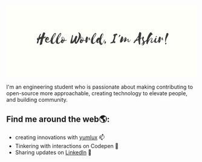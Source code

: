 
<img src="2.png">

<p>I'm an engineering student who is passionate about making contributing to open-source more approachable, creating technology to
 elevate people, and building community.</p>

<h2>Find me around the web🌎:</h2> 
<ul>
 <li>creating innovations with <a href="http://yumlux.live/">yumlux</a> 📫 </li>
  <li>Tinkering with interactions on Codepen 🏓</li>
  <li>Sharing updates on <a href="https://www.linkedin.com/in/ashirvp/">LinkedIn</a> 💼</li>
</ul>
<!--

